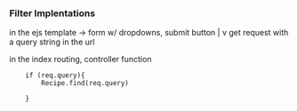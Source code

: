 ### Filter Implentations


in the ejs template -> form w/ dropdowns, submit button
                                            |
                                            v
                                         get request with a query string in the url


in the index routing, controller function

        if (req.query){
            Recipe.find(req.query)

        }


